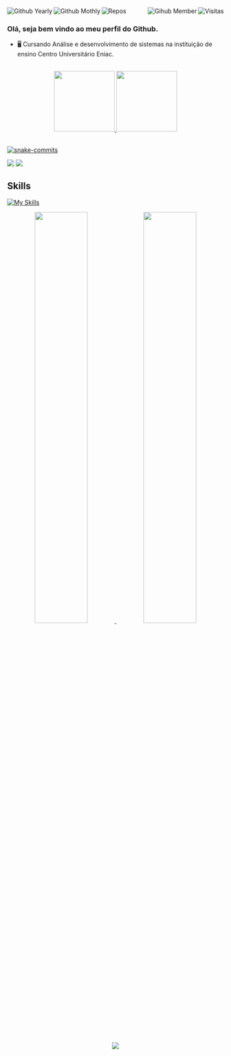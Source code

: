 #

<img align="right" alt="Visitas" src="https://komarev.com/ghpvc/?username=MauricioGoulartt&label=Profile%20views&color=green&style=flat">
<img title="Github Yearly commits" alt="Github Yearly" align="left" src="https://badges.strrl.dev/years/MauricioGoulartt?style=flat&color=blueviolet&logo=github" />
<img title="Github Yearly commits" alt="Github Mothly" align="left" src="https://badges.strrl.dev/commits/monthly/MauricioGoulartt?style=flat&color=green" />
<img title="Gihub Member" alt="Gihub Member" align="right" src="https://badges.strrl.dev/contributions/all/MauricioGoulartt?color=green" />
<img title="Repos" alt="Repos" align="left" src="https://badges.strrl.dev/repos/MauricioGoulartt?style=flat&color=green" />

<br />

### Olá, seja bem vindo ao meu perfil do Github.

- 🖥️ Cursando Análise e desenvolvimento de sistemas na instituição de ensino Centro Universitário Eniac.

<br />

<div align="center">
  <a href="https://github.com/MauricioGoulartt">
  <img height="141em" src="https://github-readme-stats.vercel.app/api/top-langs/?username=MauricioGoulartt&layout=compact&langs_count=7&theme=merko"/>
  </a>

  <a href="https://github.com/MauricioGoulartt">
    <img height="141em" src="https://github-profile-summary-cards.vercel.app/api/cards/profile-details?username=MauricioGoulartt&theme=merko" />
  </a>
</div>

<br />

[![snake-commits](https://github.com/MauricioGoulartt/MauricioGoulartt/blob/output/github-contribution-grid-snake.svg)](#)
<div>
  <a href = "mailto:mauriciogoulart.1990@gmail.com"><img src="https://img.shields.io/badge/-Gmail-%23333?style=for-the-badge&logo=gmail&logoColor=white" target="_blank"></a>
  <a href="https://www.linkedin.com/in/mauriciogoulart/" target="_blank"><img src="https://img.shields.io/badge/-LinkedIn-%230077B5?style=for-the-badge&logo=linkedin&logoColor=white" target="_blank"></a> 
</div>

## Skills
  [![My Skills](https://skillicons.dev/icons?i=vscode,androidstudio,git,github,html,css,bootstrap,tailwind,javascript,typescript,nodejs,expressjs,nestjs,react,nextjs,styledcomponents,jest,webpack,babel,cs,docker,linux,md,mongo,mysql,aws&theme=dark)](#)

<div align="center">
  <a href="#">
    <img width="49.5%" src="https://github-readme-stats.vercel.app/api?username=MauricioGoulartt&show_icons=true&theme=dark&hide_border=true" />
    <img width="49.5%" src="https://github-readme-streak-stats.herokuapp.com/?user=MauricioGoulartt&theme=dark&hide_border=true" />
    <img src="https://github-readme-activity-graph.vercel.app/graph?username=MauricioGoulartt&theme=dark&hide_border=true&area=true&bg_color=dark&area_color=grenn&line=orange&title_color=green" />
  </a>
</div>
  
